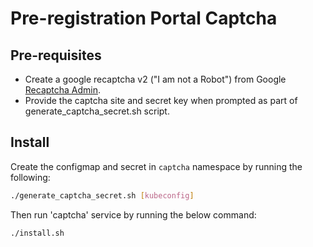 # Pre-registration Portal Captcha

## Pre-requisites
* Create a google recaptcha v2 ("I am not a Robot") from Google [Recaptcha Admin](https://www.google.com/recaptcha).
* Provide the captcha site and secret key when prompted as part of generate_captcha_secret.sh script.
## Install
Create the configmap and secret in `captcha` namespace by running the following:
```sh
./generate_captcha_secret.sh [kubeconfig]
```
Then run 'captcha' service by running the below command:
```sh
./install.sh
```